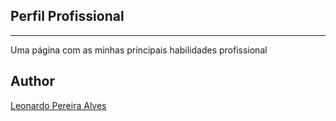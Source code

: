 ## Perfil Profissional
---
Uma página com as minhas principais habilidades profissional

## Author
[Leonardo Pereira Alves](https://github.com/leoallvez)
